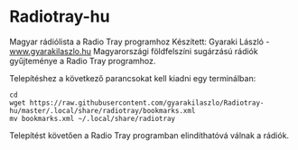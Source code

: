 # Radiotray-hu

Magyar rádiólista a Radio Tray programhoz
Készített: Gyaraki László - <a href="http://www.gyarakilaszlo.hu/">www.gyarakilaszlo.hu</a>
Magyarországi földfelszíni sugárzású rádiók gyűjteménye a Radio Tray programhoz.

Telepítéshez a következő parancsokat kell kiadni egy terminálban:

```
cd
wget https://raw.githubusercontent.com/gyarakilaszlo/Radiotray-hu/master/.local/share/radiotray/bookmarks.xml
mv bookmarks.xml ~/.local/share/radiotray

```

Telepítést követően a Radio Tray programban elindíthatóvá válnak a rádiók.
<a href="http://gyarakilaszlo.hu/radiotray.png" width="320" />
